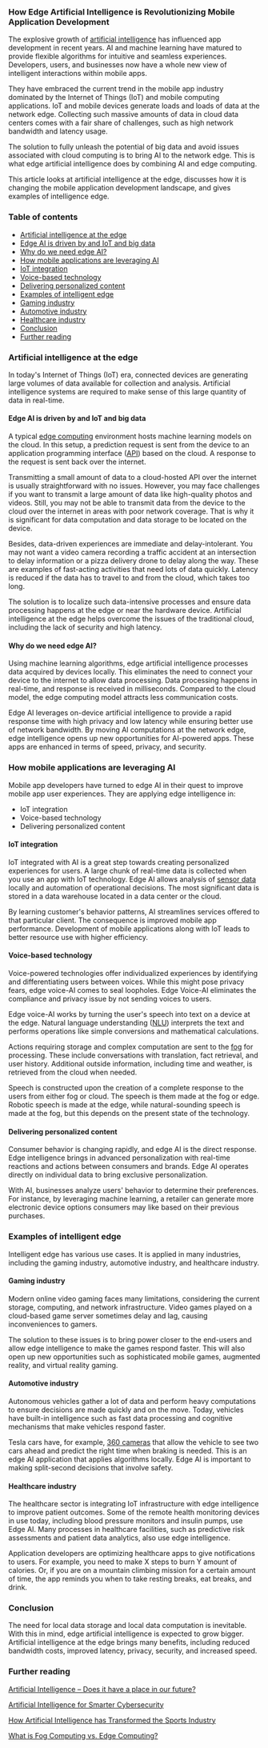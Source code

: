 ### How Edge Artificial Intelligence is Revolutionizing Mobile Application Development

The explosive growth of [artificial intelligence](https://www.section.io/engineering-education/artificial-intelligence-future/) has influenced app development in recent years. AI and machine learning have matured to provide flexible algorithms for intuitive and seamless experiences. Developers, users, and businesses now have a whole new view of intelligent interactions within mobile apps.

They have embraced the current trend in the mobile app industry dominated by the Internet of Things (IoT) and mobile computing applications. IoT and mobile devices generate loads and loads of data at the network edge. Collecting such massive amounts of data in cloud data centers comes with a fair share of challenges, such as high network bandwidth and latency usage.

The solution to fully unleash the potential of big data and avoid issues associated with cloud computing is to bring AI to the network edge. This is what edge artificial intelligence does by combining AI and edge computing.

This article looks at artificial intelligence at the edge, discusses how it is changing the mobile application development landscape, and gives examples of intelligence edge.

### Table of contents

- [Artificial intelligence at the edge](#artificial-intelligence-at-the-edge)
- [Edge AI is driven by and IoT and big data](#edge-ai-is-driven-by-and-iot-and-big-data)
- [Why do we need edge AI?](#why-do-we-need-edge-ai?)
- [How mobile applications are leveraging AI](#how-mobile-applications-are-leveraging-ai)
- [IoT integration](#iot-integration)
- [Voice-based technology](#voice-based-technology)
- [Delivering personalized content](delivering-personalized-content)
- [Examples of intelligent edge](#examples-of-intelligent-edge)
- [Gaming industry](#gaming-industry)
- [Automotive industry](#automotive-industry)
- [Healthcare industry](#healthcare-industry)
- [Conclusion](#conclusion)
- [Further reading](#Further-reading)

### Artificial intelligence at the edge

In today's Internet of Things (IoT) era, connected devices are generating large volumes of data available for collection and analysis. Artificial intelligence systems are required to make sense of this large quantity of data in real-time.

#### Edge AI is driven by and IoT and big data

A typical [edge computing](https://www.section.io/blog/fog-computing-vs-edge-computing/) environment hosts machine learning models on the cloud. In this setup, a prediction request is sent from the device to an application programming interface ([API](https://www.ibm.com/cloud/learn/api)) based on the cloud. A response to the request is sent back over the internet.

Transmitting a small amount of data to a cloud-hosted API over the internet is usually straightforward with no issues. However, you may face challenges if you want to transmit a large amount of data like high-quality photos and videos. Still, you may not be able to transmit data from the device to the cloud over the internet in areas with poor network coverage. That is why it is significant for data computation and data storage to be located on the device.

Besides, data-driven experiences are immediate and delay-intolerant. You may not want a video camera recording a traffic accident at an intersection to delay information or a pizza delivery drone to delay along the way. These are examples of fast-acting activities that need lots of data quickly. Latency is reduced if the data has to travel to and from the cloud, which takes too long.

The solution is to localize such data-intensive processes and ensure data processing happens at the edge or near the hardware device. Artificial intelligence at the edge helps overcome the issues of the traditional cloud, including the lack of security and high latency.

#### Why do we need edge AI?

Using machine learning algorithms, edge artificial intelligence processes data acquired by devices locally. This eliminates the need to connect your device to the internet to allow data processing. Data processing happens in real-time, and response is received in milliseconds. Compared to the cloud model, the edge computing model attracts less communication costs.

Edge AI leverages on-device artificial intelligence to provide a rapid response time with high privacy and low latency while ensuring better use of network bandwidth. By moving AI computations at the network edge, edge intelligence opens up new opportunities for AI-powered apps. These apps are enhanced in terms of speed, privacy, and security.

### How mobile applications are leveraging AI

Mobile app developers have turned to edge AI in their quest to improve mobile app user experiences. They are applying edge intelligence in:
- IoT integration
- Voice-based technology
- Delivering personalized content 

#### IoT integration

IoT integrated with AI is a great step towards creating personalized experiences for users. A large chunk of real-time data is collected when you use an app with IoT technology. Edge AI allows analysis of [sensor data](https://internetofthingsagenda.techtarget.com/definition/sensor-data#) locally and automation of operational decisions. The most significant data is stored in a data warehouse located in a data center or the cloud.

By learning customer's behavior patterns, AI streamlines services offered to that particular client. The consequence is improved mobile app performance. Development of mobile applications along with IoT leads to better resource use with higher efficiency.

#### Voice-based technology

Voice-powered technologies offer individualized experiences by identifying and differentiating users between voices. While this might pose privacy fears, edge voice-AI comes to seal loopholes. Edge Voice-AI eliminates the compliance and privacy issue by not sending voices to users.

Edge voice-AI works by turning the user's speech into text on a device at the edge. Natural language understanding ([NLU](https://searchenterpriseai.techtarget.com/definition/natural-language-understanding-NLU)) interprets the text and performs operations like simple conversions and mathematical calculations.

Actions requiring storage and complex computation are sent to the [fog](https://internetofthingsagenda.techtarget.com/definition/fog-computing-fogging) for processing. These include conversations with translation, fact retrieval, and user history. Additional outside information, including time and weather, is retrieved from the cloud when needed.

Speech is constructed upon the creation of a complete response to the users from either fog or cloud. The speech is them made at the fog or edge. Robotic speech is made at the edge, while natural-sounding speech is made at the fog, but this depends on the present state of the technology.

#### Delivering personalized content

Consumer behavior is changing rapidly, and edge AI is the direct response. Edge intelligence brings in advanced personalization with real-time reactions and actions between consumers and brands. Edge AI operates directly on individual data to bring exclusive personalization.

With AI, businesses analyze users' behavior to determine their preferences. For instance, by leveraging machine learning, a retailer can generate more electronic device options consumers may like based on their previous purchases.

### Examples of intelligent edge

Intelligent edge has various use cases. It is applied in many industries, including the gaming industry, automotive industry, and healthcare industry. 

#### Gaming industry

Modern online video gaming faces many limitations, considering the current storage, computing, and network infrastructure. Video games played on a cloud-based game server sometimes delay and lag, causing inconveniences to gamers.

The solution to these issues is to bring power closer to the end-users and allow edge intelligence to make the games respond faster. This will also open up new opportunities such as sophisticated mobile games, augmented reality, and virtual reality gaming.

#### Automotive industry

Autonomous vehicles gather a lot of data and perform heavy computations to ensure decisions are made quickly and on the move. Today, vehicles have built-in intelligence such as fast data processing and cognitive mechanisms that make vehicles respond faster.

Tesla cars have, for example, [360 cameras](https://www.tesla.com/autopilot#) that allow the vehicle to see two cars ahead and predict the right time when braking is needed. This is an edge AI application that applies algorithms locally. Edge AI is important to making split-second decisions that involve safety.

#### Healthcare industry

The healthcare sector is integrating IoT infrastructure with edge intelligence to improve patient outcomes. Some of the remote health monitoring devices in use today, including blood pressure monitors and insulin pumps, use Edge AI. Many processes in healthcare facilities, such as predictive risk assessments and patient data analytics, also use edge intelligence.

Application developers are optimizing healthcare apps to give notifications to users. For example, you need to make X steps to burn Y amount of calories. Or, if you are on a mountain climbing mission for a certain amount of time, the app reminds you when to take resting breaks, eat breaks, and drink.

### Conclusion

The need for local data storage and local data computation is inevitable. With this in mind, edge artificial intelligence is expected to grow bigger. Artificial intelligence at the edge brings many benefits, including reduced bandwidth costs, improved latency, privacy, security, and increased speed.

### Further reading

[Artificial Intelligence – Does it have a place in our future?](/engineering-education/artificial-intelligence-future/)

[Artificial Intelligence for Smarter Cybersecurity](/engineering-education/the-role-of-artificial-intelligence-for-smarter-cybersecurity/)

[How Artificial Intelligence has Transformed the Sports Industry](/engineering-education/how-artificial-intelligence-has-transformed-the-sports-industry/)

[What is Fog Computing vs. Edge Computing?](/blog/fog-computing-vs-edge-computing/)